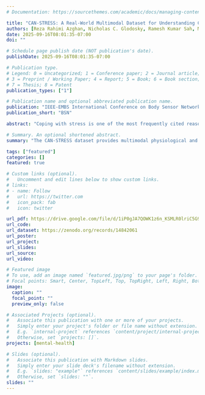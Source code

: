 ```yaml
---
# Documentation: https://sourcethemes.com/academic/docs/managing-content/

title: "CAN-STRESS: A Real-World Multimodal Dataset for Understanding Cannabis Use, Stress, and Physiological Responses"
authors: [Reza Rahimi Azghan, Nicholas C. Glodosky, Ramesh Kumar Sah, Michael J. Cleveland, Carrie Cuttler, Ryan J. McLaughlin, Hassan Ghasemzadeh]
date: 2025-09-16T08:01:35-07:00
doi: ""

# Schedule page publish date (NOT publication's date).
publishDate: 2025-09-16T08:01:35-07:00

# Publication type.
# Legend: 0 = Uncategorized; 1 = Conference paper; 2 = Journal article;
# 3 = Preprint / Working Paper; 4 = Report; 5 = Book; 6 = Book section;
# 7 = Thesis; 8 = Patent
publication_types: ["1"]

# Publication name and optional abbreviated publication name.
publication: "IEEE-EMBS International Conference on Body Sensor Networks"
publication_short: "BSN"

abstract: "Coping with stress is one of the most frequently cited reasons for chronic cannabis use. Therefore, it is hypothesized that cannabis users exhibit distinct physiological stress responses compared to non-users, and that these differences may be especially pronounced during moments of cannabis consumption. However, there is a scarcity of publicly available datasets that allow such hypotheses to be tested under real-world conditions. This paper introduces a dataset named CAN-STRESS, collected using Empatica E4 wristbands. The dataset includes multimodal physiological measurements (such as skin conductance, heart rate,and skin temperature) from 82 participants (39 cannabis users and 43 non-users) as they went about their daily routines. In addition to sensor data, participants provided self-reported survey responses that included perceived stress ratings and timestamps of key daily events such as cannabis use, physical activity, and sleep. To demonstrate the utility of the dataset for downstream applications, we present a preliminary machine learning task aimed at classifying cannabis users versus non-users based on physiological features. Our model achieves a classification accuracy of approximately 96% and an f1-score of around 98%. An analysis of feature importance using SHAP values revealed that electrodermal activity and heart rate metrics were the most influential predictors, consistent with their established roles in stress detection. We publicly release the CAN-STRESS dataset, which we believe serves as a reliable and rich resource for studying the physiological correlates of cannabis use and stress in naturalistic settings. "

# Summary. An optional shortened abstract.
summary: "The CAN-STRESS dataset provides multimodal physiological and self-reported data from 82 participants (39 cannabis users and 43 non-users) collected in real-world conditions using Empatica E4 wristbands. Preliminary analysis shows machine learning models can distinguish users from non-users with high accuracy, with electrodermal activity and heart rate emerging as key predictors."

tags: ["featured"]
categories: []
featured: true

# Custom links (optional).
#   Uncomment and edit lines below to show custom links.
# links:
# - name: Follow
#   url: https://twitter.com
#   icon_pack: fab
#   icon: twitter

url_pdf: https://drive.google.com/file/d/1iP0gJA7QOWK1z6n_KSMLR0lriC5G93YE/view?usp=sharing
url_code:
url_dataset: https://zenodo.org/records/14842061
url_poster:
url_project:
url_slides:
url_source:
url_video:

# Featured image
# To use, add an image named `featured.jpg/png` to your page's folder.
# Focal points: Smart, Center, TopLeft, Top, TopRight, Left, Right, BottomLeft, Bottom, BottomRight.
image:
  caption: ""
  focal_point: ""
  preview_only: false

# Associated Projects (optional).
#   Associate this publication with one or more of your projects.
#   Simply enter your project's folder or file name without extension.
#   E.g. `internal-project` references `content/project/internal-project/index.md`.
#   Otherwise, set `projects: []`.
projects: [mental-health]

# Slides (optional).
#   Associate this publication with Markdown slides.
#   Simply enter your slide deck's filename without extension.
#   E.g. `slides: "example"` references `content/slides/example/index.md`.
#   Otherwise, set `slides: ""`.
slides: ""
---
```

